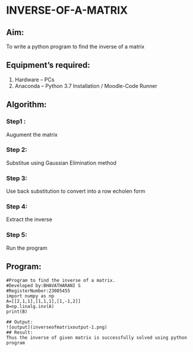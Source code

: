 # INVERSE-OF-A-MATRIX
## Aim:
To write a python program to find the inverse of a matrix
## Equipment’s required:
1. 	Hardware – PCs
2. 	Anaconda – Python 3.7 Installation / Moodle-Code Runner
## Algorithm:
### Step1 : 
Augument the matrix
### Step 2: 
Substitue using Gaussian Elimination method
### Step 3: 
Use back substitution to convert into a row echolen form
### Step 4:
Extract the inverse 
### Step 5:
Run the program
## Program:
```
#Program to find the inverse of a matrix.
#Developed by:BHAVATHARANI S 
#RegisterNumber:23005455
import numpy as np
A=[[2,1,1],[1,1,1],[1,-1,2]]
B=np.linalg.inv(A)
print(B)

## Output:
![output](inverseofmatrixoutput-1.png)
## Result:
Thus the inverse of given matrix is successfully solved using python program

